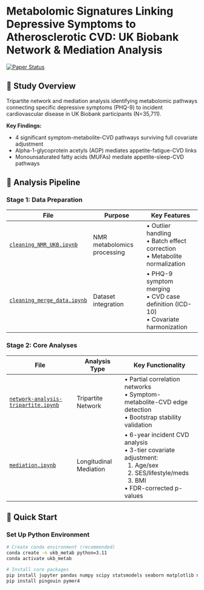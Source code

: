 # Metabolomic Signatures Linking Depressive Symptoms to Atherosclerotic CVD: UK Biobank Network & Mediation Analysis

[![Paper Status](https://img.shields.io/badge/Status-Submitted-yellow)](https://doi.org/your-doi-here)

## 🔬 Study Overview
Tripartite network and mediation analysis identifying metabolomic pathways connecting specific depressive symptoms (PHQ-9) to incident cardiovascular disease in UK Biobank participants (N=35,711).

**Key Findings:**
- 4 significant symptom-metabolite-CVD pathways surviving full covariate adjustment
- Alpha-1-glycoprotein acetyls (AGP) mediates appetite-fatigue-CVD links
- Monounsaturated fatty acids (MUFAs) mediate appetite-sleep-CVD pathways

## 📂 Analysis Pipeline

### Stage 1: Data Preparation
| File | Purpose | Key Features |
|------|---------|--------------|
| [`cleaning_NMR_UKB.ipynb`](cleaning_NMR_UKB.ipynb) | NMR metabolomics processing | • Outlier handling<br>• Batch effect correction<br>• Metabolite normalization |
| [`cleaning_merge_data.ipynb`](cleaning_merge_data.ipynb) | Dataset integration | • PHQ-9 symptom merging<br>• CVD case definition (ICD-10)<br>• Covariate harmonization |

### Stage 2: Core Analyses
| File | Analysis Type | Key Functionality |
|------|--------------|------------------|
| [`network-analysis-tripartite.ipynb`](network-analysis-tripartite.ipynb) | Tripartite Network | • Partial correlation networks<br>• Symptom-metabolite-CVD edge detection<br>• Bootstrap stability validation |
| [`mediation.ipynb`](mediation.ipynb) | Longitudinal Mediation | • 6-year incident CVD analysis<br>• 3-tier covariate adjustment:<br>  &nbsp;&nbsp;1. Age/sex<br>  &nbsp;&nbsp;2. SES/lifestyle/meds<br>  &nbsp;&nbsp;3. BMI<br>• FDR-corrected p-values |

## 🚀 Quick Start

### Set Up Python Environment
```bash
# Create conda environment (recommended)
conda create -n ukb_metab python=3.11
conda activate ukb_metab

# Install core packages
pip install jupyter pandas numpy scipy statsmodels seaborn matplotlib networkx
pip install pingouin pymer4

